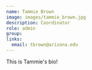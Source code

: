 ```yaml
---
name: Tammie Brown
image: images/tammie_brown.jpg
description: Coordinator
role: admin
group: 
links:
  email: tbrown@arizona.edu
---
```


This is Tammie's bio!
